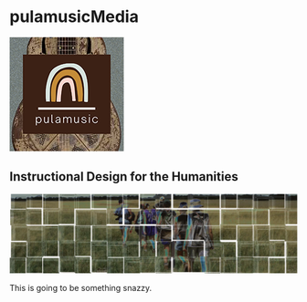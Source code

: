 # pulamusicMedia
![pulamusic logo](assets/pulamusic-logo.png)
## Instructional Design for the Humanities

![Walking in the Kalahari](assets/Walking-Central-Kalahari-solarized-tiles-strip.png)

This is going to be something snazzy.

